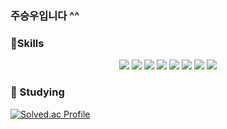 <!--
- 👋 Hi, I’m @thisIsJooS
- 👀 I’m interested in ...
- 🌱 I’m currently learning ...
- 💞️ I’m looking to collaborate on ...
- 📫 How to reach me ...


thisIsJooS/thisIsJooS is a ✨ special ✨ repository because its `README.md` (this file) appears on your GitHub profile.
You can click the Preview link to take a look at your changes.
--->

### 주승우입니다 ^^

###  :muscle:Skills

<p align ="center">
<img src="https://img.shields.io/badge/HTML5-E34F26?style=flat-square&logo=HTML5&logoColor=white" />
<img src="https://img.shields.io/badge/CSS3-1572B6?style=flat-square&logo=CSS3&logoColor=white" />
<img src="https://img.shields.io/badge/JavaScript-F7DF1E?style=flat-square&logo=JavaScript&logoColor=white" />
  <img src="https://img.shields.io/badge/python-3776AB?style=flat-square&logo=python&logoColor=white" />
  <img src="https://img.shields.io/badge/JAVA-007396?style=flat-square&logo=JAVA&logoColor=white" />
  <img src="https://img.shields.io/badge/Jupyter-F37626?style=flat-square&logo=Jupyter&logoColor=white" />
<img src="https://img.shields.io/badge/jQuery-0769AD?style=flat-square&logo=jQuery&logoColor=white" />
  <img src="https://img.shields.io/badge/SpringBoot-6DB33F?style=flat-square&logo=Spring&logoColor=white" />

### :seedling: Studying

[![Solved.ac Profile](http://mazassumnida.wtf/api/v2/generate_badge?boj=1avn)](https://solved.ac/1avn/)
